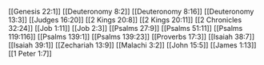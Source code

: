 [[Genesis 22:1]]
[[Deuteronomy 8:2]]
[[Deuteronomy 8:16]]
[[Deuteronomy 13:3]]
[[Judges 16:20]]
[[2 Kings 20:8]]
[[2 Kings 20:11]]
[[2 Chronicles 32:24]]
[[Job 1:11]]
[[Job 2:3]]
[[Psalms 27:9]]
[[Psalms 51:11]]
[[Psalms 119:116]]
[[Psalms 139:1]]
[[Psalms 139:23]]
[[Proverbs 17:3]]
[[Isaiah 38:7]]
[[Isaiah 39:1]]
[[Zechariah 13:9]]
[[Malachi 3:2]]
[[John 15:5]]
[[James 1:13]]
[[1 Peter 1:7]]
